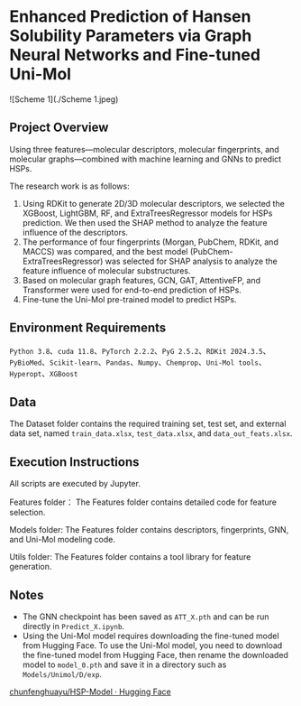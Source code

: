 # **Enhanced Prediction of Hansen Solubility Parameters via Graph Neural Networks and Fine-tuned Uni-Mol**

![Scheme 1](./Scheme 1.jpeg)

## Project Overview

Using three features—molecular descriptors, molecular fingerprints, and molecular graphs—combined with machine learning and GNNs to predict HSPs.

The research work is as follows:

1. Using RDKit to generate 2D/3D molecular descriptors, we selected the XGBoost, LightGBM, RF, and ExtraTreesRegressor models for HSPs prediction. We then used the SHAP method to analyze the feature influence of the descriptors.
2. The performance of four fingerprints (Morgan, PubChem, RDKit, and MACCS) was compared, and the best model (PubChem-ExtraTreesRegressor) was selected for SHAP analysis to analyze the feature influence of molecular substructures.
3. Based on molecular graph features, GCN, GAT, AttentiveFP, and Transformer were used for end-to-end prediction of HSPs.
4. Fine-tune the Uni-Mol pre-trained model to predict HSPs.

## Environment Requirements

`Python 3.8`、`cuda 11.8`、`PyTorch 2.2.2`、`PyG 2.5.2`、`RDKit 2024.3.5`、`PyBioMed`、`Scikit-learn`、`Pandas`、`Numpy`、`Chemprop`、`Uni-Mol tools`、`Hyperopt`、`XGBoost`

## Data

The Dataset folder contains the required training set, test set, and external data set, named `train_data.xlsx`, `test_data.xlsx`, and `data_out_feats.xlsx`.

## Execution Instructions

All scripts are executed by Jupyter.

Features folder： The Features folder contains detailed code for feature selection.

Models folder: The Features folder contains descriptors, fingerprints, GNN, and Uni-Mol modeling code.

Utils folder: The Features folder contains a tool library for feature generation.

## Notes

- The GNN checkpoint has been saved as `ATT_X.pth` and can be run directly in `Predict_X.ipynb`.
- Using the Uni-Mol model requires downloading the fine-tuned model from Hugging Face. To use the Uni-Mol model, you need to download the fine-tuned model from Hugging Face, then rename the downloaded model to `model_0.pth` and save it in a directory such as `Models/Unimol/D/exp`.

[chunfenghuayu/HSP-Model · Hugging Face](https://huggingface.co/chunfenghuayu/HSP-Model)
